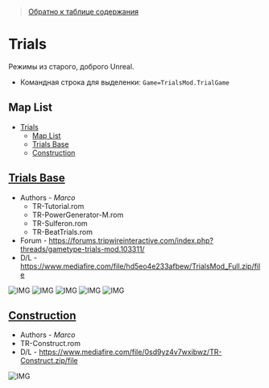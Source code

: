 [ret]: #Map-List 'возвращение к списку карт'

> [Обратно к таблице содержания](./README.md#Table-of-content 'обратно!')

# Trials

Режимы из старого, доброго Unreal.

* Командная строка для выделенки: `Game=TrialsMod.TrialGame`

## Map List

- [Trials](#trials)
  - [Map List](#map-list)
  - [Trials Base](#trials-base)
  - [Construction](#construction)

## [Trials Base][ret]

* Authors - *Marco*
  * TR-Tutorial.rom
  * TR-PowerGenerator-M.rom
  * TR-Sulferon.rom
  * TR-BeatTrials.rom
* Forum - <https://forums.tripwireinteractive.com/index.php?threads/gametype-trials-mod.103311/>
* D/L - <https://www.mediafire.com/file/hd5eo4e233afbew/TrialsMod_Full.zip/file>

![IMG](https://i.imgur.com/8nqlNjc.jpg)
![IMG](https://i.imgur.com/UGalm3H.jpg)
![IMG](https://i.imgur.com/PUsm6ae.jpg)
![IMG](https://i.imgur.com/ap83U8f.jpg)
![IMG](https://i.imgur.com/thUvN49.jpg)

## [Construction][ret]

* Authors - *Marco*
* TR-Construct.rom
* D/L - <https://www.mediafire.com/file/0sd9yz4v7wxibwz/TR-Construct.zip/file>

![IMG](https://i.imgur.com/uZ9BSYR.jpg)
